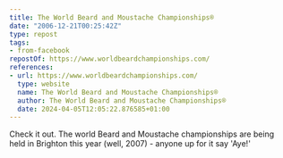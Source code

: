 ```yaml
---
title: The World Beard and Moustache Championships®
date: "2006-12-21T00:25:42Z"
type: repost
tags:
- from-facebook
repostOf: https://www.worldbeardchampionships.com/
references:
- url: https://www.worldbeardchampionships.com/
  type: website
  name: The World Beard and Moustache Championships®
  author: The World Beard and Moustache Championships®
  date: 2024-04-05T12:05:22.876585+01:00
---
```

Check it out. The world Beard and Moustache championships are being held in Brighton this year (well, 2007) - anyone up for it say 'Aye!'
